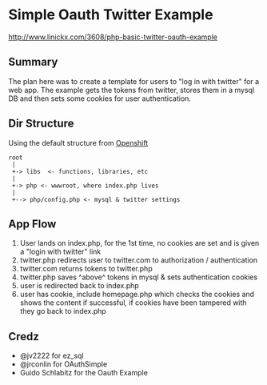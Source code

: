 
# Simple Oauth Twitter Example

http://www.linickx.com/3608/php-basic-twitter-oauth-example  

## Summary

The plan here was to create a template for users to "log in with twitter" for a web app. The example gets the tokens from twitter, stores them in a mysql DB and then sets some cookies for user authentication.

## Dir Structure

Using the default structure from [Openshift](http://openshift.redhat.com)

```
root  
 |  
 +-> libs  <- functions, libraries, etc  
 |  
 +-> php <- wwwroot, where index.php lives  
 |  
 +--> php/config.php <- mysql & twitter settings  

```

## App Flow

1. User lands on index.php, for the 1st time, no cookies are set and is given a "login with twitter" link
2. twitter.php redirects user to twitter.com to authorization / authentication
3. twitter.com returns tokens to twitter.php
4. twitter.php saves ^above^ tokens in mysql & sets authentication cookies
5. user is redirected back to index.php
6. user has cookie, include homepage.php which checks the cookies and shows the content if successful, if cookies have been tampered with they go back to index.php

## Credz

* @jv2222 for ez_sql
* @jrconlin for OAuthSimple
* Guido Schlabitz for the Oauth Example